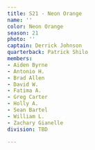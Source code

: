 ```yaml
---
title: S21 - Neon Orange
name: ''
color: Neon Orange
season: 21
photo: ''
captain: Derrick Johnson
quarterback: Patrick Shilo
members:
- Aiden Byrne
- Antonio H.
- Brad Allen
- David W.
- Fatima A.
- Greg Carter
- Holly A.
- Sean Bartel
- William L.
- Zachary Gianelle
division: TBD

---
```

